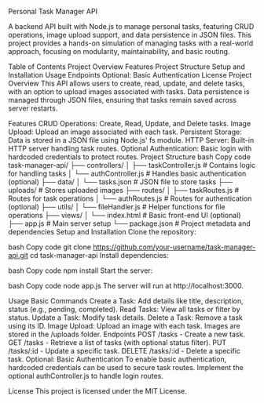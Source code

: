 Personal Task Manager API

A backend API built with Node.js to manage personal tasks, featuring CRUD operations, image upload support, and data persistence in JSON files. This project provides a hands-on simulation of managing tasks with a real-world approach, focusing on modularity, maintainability, and basic routing.

Table of Contents
Project Overview
Features
Project Structure
Setup and Installation
Usage
Endpoints
Optional: Basic Authentication
License
Project Overview
This API allows users to create, read, update, and delete tasks, with an option to upload images associated with tasks. Data persistence is managed through JSON files, ensuring that tasks remain saved across server restarts.

Features
CRUD Operations: Create, Read, Update, and Delete tasks.
Image Upload: Upload an image associated with each task.
Persistent Storage: Data is stored in a JSON file using Node.js' fs module.
HTTP Server: Built-in HTTP server handling task routes.
Optional Authentication: Basic login with hardcoded credentials to protect routes.
Project Structure
bash
Copy code
task-manager-api/
├── controllers/
│   ├── taskController.js       # Contains logic for handling tasks
│   └── authController.js       # Handles basic authentication (optional)
├── data/
│   └── tasks.json              # JSON file to store tasks
├── uploads/                    # Stores uploaded images
├── routes/
│   ├── taskRoutes.js           # Routes for task operations
│   └── authRoutes.js           # Routes for authentication (optional)
├── utils/
│   └── fileHandler.js          # Helper functions for file operations
├── views/
│   └── index.html              # Basic front-end UI (optional)
├── app.js                      # Main server setup
└── package.json                # Project metadata and dependencies
Setup and Installation
Clone the repository:

bash
Copy code
git clone https://github.com/your-username/task-manager-api.git
cd task-manager-api
Install dependencies:

bash
Copy code
npm install
Start the server:

bash
Copy code
node app.js
The server will run at http://localhost:3000.

Usage
Basic Commands
Create a Task: Add details like title, description, status (e.g., pending, completed).
Read Tasks: View all tasks or filter by status.
Update a Task: Modify task details.
Delete a Task: Remove a task using its ID.
Image Upload: Upload an image with each task. Images are stored in the /uploads folder.
Endpoints
POST /tasks - Create a new task.
GET /tasks - Retrieve a list of tasks (with optional status filter).
PUT /tasks/:id - Update a specific task.
DELETE /tasks/:id - Delete a specific task.
Optional: Basic Authentication
To enable basic authentication, hardcoded credentials can be used to secure task routes. Implement the optional authController.js to handle login routes.

License
This project is licensed under the MIT License.